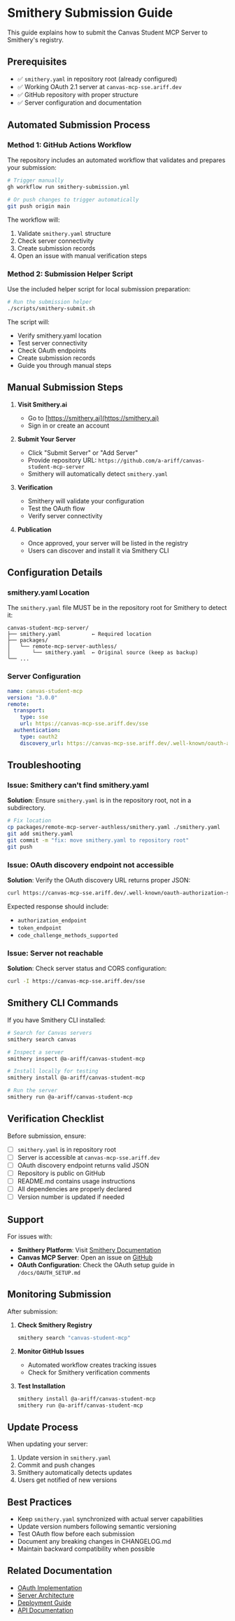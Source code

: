 # Smithery Submission Guide

This guide explains how to submit the Canvas Student MCP Server to Smithery's registry.

## Prerequisites

- ✅ `smithery.yaml` in repository root (already configured)
- ✅ Working OAuth 2.1 server at `canvas-mcp-sse.ariff.dev`
- ✅ GitHub repository with proper structure
- ✅ Server configuration and documentation

## Automated Submission Process

### Method 1: GitHub Actions Workflow

The repository includes an automated workflow that validates and prepares your submission:

```bash
# Trigger manually
gh workflow run smithery-submission.yml

# Or push changes to trigger automatically
git push origin main
```

The workflow will:
1. Validate `smithery.yaml` structure
2. Check server connectivity
3. Create submission records
4. Open an issue with manual verification steps

### Method 2: Submission Helper Script

Use the included helper script for local submission preparation:

```bash
# Run the submission helper
./scripts/smithery-submit.sh
```

The script will:
- Verify smithery.yaml location
- Test server connectivity
- Check OAuth endpoints
- Create submission records
- Guide you through manual steps

## Manual Submission Steps

1. **Visit Smithery.ai**
   - Go to [https://smithery.ai](https://smithery.ai)
   - Sign in or create an account

2. **Submit Your Server**
   - Click "Submit Server" or "Add Server"
   - Provide repository URL: `https://github.com/a-ariff/canvas-student-mcp-server`
   - Smithery will automatically detect `smithery.yaml`

3. **Verification**
   - Smithery will validate your configuration
   - Test the OAuth flow
   - Verify server connectivity

4. **Publication**
   - Once approved, your server will be listed in the registry
   - Users can discover and install it via Smithery CLI

## Configuration Details

### smithery.yaml Location

The `smithery.yaml` file MUST be in the repository root for Smithery to detect it:

```
canvas-student-mcp-server/
├── smithery.yaml          ← Required location
├── packages/
│   └── remote-mcp-server-authless/
│       └── smithery.yaml  ← Original source (keep as backup)
└── ...
```

### Server Configuration

```yaml
name: canvas-student-mcp
version: "3.0.0"
remote:
  transport:
    type: sse
    url: https://canvas-mcp-sse.ariff.dev/sse
  authentication:
    type: oauth2
    discovery_url: https://canvas-mcp-sse.ariff.dev/.well-known/oauth-authorization-server
```

## Troubleshooting

### Issue: Smithery can't find smithery.yaml

**Solution**: Ensure `smithery.yaml` is in the repository root, not in a subdirectory.

```bash
# Fix location
cp packages/remote-mcp-server-authless/smithery.yaml ./smithery.yaml
git add smithery.yaml
git commit -m "fix: move smithery.yaml to repository root"
git push
```

### Issue: OAuth discovery endpoint not accessible

**Solution**: Verify the OAuth discovery URL returns proper JSON:

```bash
curl https://canvas-mcp-sse.ariff.dev/.well-known/oauth-authorization-server
```

Expected response should include:
- `authorization_endpoint`
- `token_endpoint`
- `code_challenge_methods_supported`

### Issue: Server not reachable

**Solution**: Check server status and CORS configuration:

```bash
curl -I https://canvas-mcp-sse.ariff.dev/sse
```

## Smithery CLI Commands

If you have Smithery CLI installed:

```bash
# Search for Canvas servers
smithery search canvas

# Inspect a server
smithery inspect @a-ariff/canvas-student-mcp

# Install locally for testing
smithery install @a-ariff/canvas-student-mcp

# Run the server
smithery run @a-ariff/canvas-student-mcp
```

## Verification Checklist

Before submission, ensure:

- [ ] `smithery.yaml` is in repository root
- [ ] Server is accessible at `canvas-mcp-sse.ariff.dev`
- [ ] OAuth discovery endpoint returns valid JSON
- [ ] Repository is public on GitHub
- [ ] README.md contains usage instructions
- [ ] All dependencies are properly declared
- [ ] Version number is updated if needed

## Support

For issues with:
- **Smithery Platform**: Visit [Smithery Documentation](https://smithery.ai/docs)
- **Canvas MCP Server**: Open an issue on [GitHub](https://github.com/a-ariff/canvas-student-mcp-server)
- **OAuth Configuration**: Check the OAuth setup guide in `/docs/OAUTH_SETUP.md`

## Monitoring Submission

After submission:

1. **Check Smithery Registry**
   ```bash
   smithery search "canvas-student-mcp"
   ```

2. **Monitor GitHub Issues**
   - Automated workflow creates tracking issues
   - Check for Smithery verification comments

3. **Test Installation**
   ```bash
   smithery install @a-ariff/canvas-student-mcp
   smithery run @a-ariff/canvas-student-mcp
   ```

## Update Process

When updating your server:

1. Update version in `smithery.yaml`
2. Commit and push changes
3. Smithery automatically detects updates
4. Users get notified of new versions

## Best Practices

- Keep `smithery.yaml` synchronized with actual server capabilities
- Update version numbers following semantic versioning
- Test OAuth flow before each submission
- Document any breaking changes in CHANGELOG.md
- Maintain backward compatibility when possible

## Related Documentation

- [OAuth Implementation](./OAUTH_SETUP.md)
- [Server Architecture](../MULTI_USER_OAUTH_ARCHITECTURE.md)
- [Deployment Guide](../DEPLOYMENT_OPTIONS.md)
- [API Documentation](./API_REFERENCE.md)